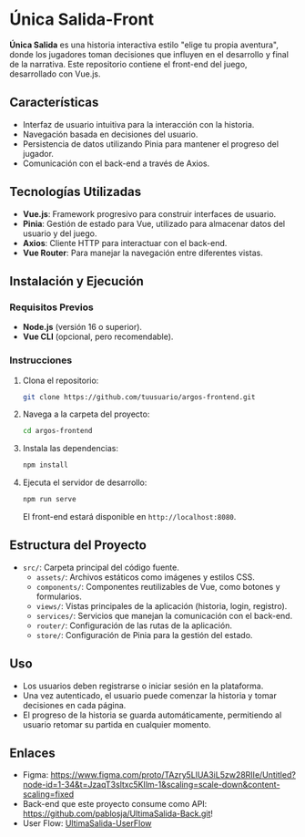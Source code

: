 # Única Salida-Front

**Única Salida** es una historia interactiva estilo "elige tu propia aventura", donde los jugadores toman decisiones que influyen en el desarrollo y final de la narrativa. Este repositorio contiene el front-end del juego, desarrollado con Vue.js.

## Características

- Interfaz de usuario intuitiva para la interacción con la historia.
- Navegación basada en decisiones del usuario.
- Persistencia de datos utilizando Pinia para mantener el progreso del jugador.
- Comunicación con el back-end a través de Axios.

## Tecnologías Utilizadas

- **Vue.js**: Framework progresivo para construir interfaces de usuario.
- **Pinia**: Gestión de estado para Vue, utilizado para almacenar datos del usuario y del juego.
- **Axios**: Cliente HTTP para interactuar con el back-end.
- **Vue Router**: Para manejar la navegación entre diferentes vistas.

## Instalación y Ejecución

### Requisitos Previos

- **Node.js** (versión 16 o superior).
- **Vue CLI** (opcional, pero recomendable).

### Instrucciones

1. Clona el repositorio:
    ```bash
    git clone https://github.com/tuusuario/argos-frontend.git
    ```
2. Navega a la carpeta del proyecto:
    ```bash
    cd argos-frontend
    ```
3. Instala las dependencias:
    ```bash
    npm install
    ```
4. Ejecuta el servidor de desarrollo:
    ```bash
    npm run serve
    ```
   El front-end estará disponible en `http://localhost:8080`.

## Estructura del Proyecto

- `src/`: Carpeta principal del código fuente.
  - `assets/`: Archivos estáticos como imágenes y estilos CSS.
  - `components/`: Componentes reutilizables de Vue, como botones y formularios.
  - `views/`: Vistas principales de la aplicación (historia, login, registro).
  - `services/`: Servicios que manejan la comunicación con el back-end.
  - `router/`: Configuración de las rutas de la aplicación.
  - `store/`: Configuración de Pinia para la gestión del estado.

## Uso

- Los usuarios deben registrarse o iniciar sesión en la plataforma.
- Una vez autenticado, el usuario puede comenzar la historia y tomar decisiones en cada página.
- El progreso de la historia se guarda automáticamente, permitiendo al usuario retomar su partida en cualquier momento.

## Enlaces

- Figma: https://www.figma.com/proto/TAzry5LlUA3iL5zw28RIIe/Untitled?node-id=1-34&t=JzaqT3sltxc5KIlm-1&scaling=scale-down&content-scaling=fixed
- Back-end que este proyecto consume como API: https://github.com/pablosja/UltimaSalida-Back.git!
- User Flow: [UltimaSalida-UserFlow](https://github.com/user-attachments/assets/df79bdf6-f381-4e8f-b4af-bd4129261be5)

